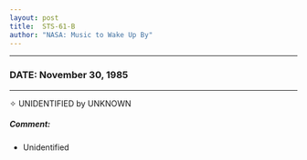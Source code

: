 ```yaml
---
layout: post
title:  STS-61-B
author: "NASA: Music to Wake Up By"
---
```


----
### DATE: November 30, 1985
----
✧ UNIDENTIFIED by UNKNOWN

##### Comment:
* Unidentified
